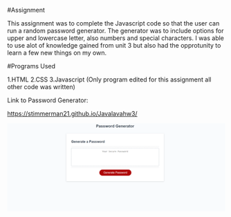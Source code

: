 
#Assignment

This assignment was to complete the Javascript code so that the user can run a random password generator. The generator was to include options for upper and lowercase letter, also numbers and special characters. I was able to use alot of knowledge gained from unit 3 but also had the opprotunity to learn a few new things on my own.

#Programs Used

1.HTML
2.CSS
3.Javascript (Only program edited for this assignment all other code was written)


Link to Password Generator:

https://stimmerman21.github.io/Javalavahw3/


![Screenshot](password.PNG)